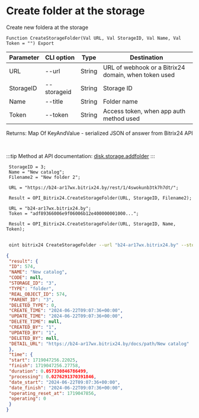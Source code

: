 ﻿---
sidebar_position: 6
---

# Create folder at the storage
 Create new foldera at the storage



`Function CreateStorageFolder(Val URL, Val StorageID, Val Name, Val Token = "") Export`

 | Parameter | CLI option | Type | Destination |
 |-|-|-|-|
 | URL | --url | String | URL of webhook or a Bitrix24 domain, when token used |
 | StorageID | --storageid | String | Storage ID |
 | Name | --title | String | Folder name |
 | Token | --token | String | Access token, when app auth method used |

 
 Returns: Map Of KeyAndValue - serialized JSON of answer from Bitrix24 API

<br/>

:::tip
Method at API documentation: [disk.storage.addfolder](https://dev.1c-bitrix.ru/rest_help/disk/storage/disk_storage_addfolder.php)
:::
<br/>


```bsl title="Code example"
 StorageID = 3;
 Name = "New catalog";
 Filename2 = "New folder 2";
 
 URL = "https://b24-ar17wx.bitrix24.by/rest/1/4swokunb3tk7h7dt/";
 
 Result = OPI_Bitrix24.CreateStorageFolder(URL, StorageID, Filename2);
 
 URL = "b24-ar17wx.bitrix24.by";
 Token = "adf89366006e9f06006b12e400000001000...";
 
 Result = OPI_Bitrix24.CreateStorageFolder(URL, StorageID, Name, Token);
```
	


```sh title="CLI command example"
 
 oint bitrix24 CreateStorageFolder --url "b24-ar17wx.bitrix24.by" --storageid %storageid% --title %title% --token "b9df7366006e9f06006b12e400000001000..."

```

```json title="Result"
{
 "result": {
 "ID": 574,
 "NAME": "New catalog",
 "CODE": null,
 "STORAGE_ID": "3",
 "TYPE": "folder",
 "REAL_OBJECT_ID": 574,
 "PARENT_ID": "3",
 "DELETED_TYPE": 0,
 "CREATE_TIME": "2024-06-22T09:07:36+00:00",
 "UPDATE_TIME": "2024-06-22T09:07:36+00:00",
 "DELETE_TIME": null,
 "CREATED_BY": "1",
 "UPDATED_BY": "1",
 "DELETED_BY": null,
 "DETAIL_URL": "https://b24-ar17wx.bitrix24.by/docs/path/New catalog"
 },
 "time": {
 "start": 1719047256.22025,
 "finish": 1719047256.27758,
 "duration": 0.057330846786499,
 "processing": 0.0276291370391846,
 "date_start": "2024-06-22T09:07:36+00:00",
 "date_finish": "2024-06-22T09:07:36+00:00",
 "operating_reset_at": 1719047856,
 "operating": 0
 }
}
```
